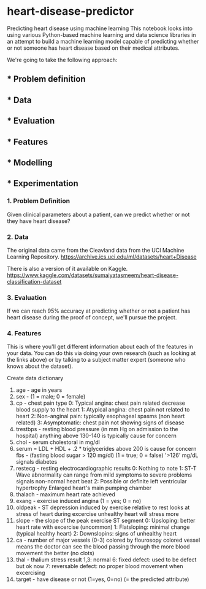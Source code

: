 # heart-disease-predictor
Predicting heart disease using machine learning
This notebook looks into using various Python-based machine learning and data science libraries in an attempt to build a machine learning model capable of predicting whether or not someone has heart disease based on their medical attributes.

We're going to take the following approach:

## * Problem definition
## * Data
## * Evaluation
## * Features
## * Modelling
## * Experimentation


### 1. Problem Definition
Given clinical parameters about a patient, can we predict whether or not they have heart disease?

### 2. Data
The original data came from the Cleavland data from the UCI Machine Learning Repository. https://archive.ics.uci.edu/ml/datasets/heart+Disease

There is also a version of it available on Kaggle. https://www.kaggle.com/datasets/sumaiyatasmeem/heart-disease-classification-dataset

### 3. Evaluation
If we can reach 95% accuracy at predicting whether or not a patient has heart disease during the proof of concept, we'll pursue the project.

### 4. Features
This is where you'll get different information about each of the features in your data. You can do this via doing your own research (such as looking at the links above) or by talking to a subject matter expert (someone who knows about the dataset).

Create data dictionary

1. age - age in years
2. sex - (1 = male; 0 = female)
3. cp - chest pain type
      0: Typical angina: chest pain related decrease blood supply to the heart
      1: Atypical angina: chest pain not related to heart
      2: Non-anginal pain: typically esophageal spasms (non heart related)
      3: Asymptomatic: chest pain not showing signs of disease
4. trestbps - resting blood pressure (in mm Hg on admission to the hospital) anything above 130-140 is typically cause for concern
5. chol - serum cholestoral in mg/dl
6. serum = LDL + HDL + .2 * triglycerides
          above 200 is cause for concern
          fbs - (fasting blood sugar > 120 mg/dl) (1 = true; 0 = false)
          '>126' mg/dL signals diabetes
7. restecg - resting electrocardiographic results
     0: Nothing to note
     1: ST-T Wave abnormality
      can range from mild symptoms to severe problems
      signals non-normal heart beat
     2: Possible or definite left ventricular hypertrophy
Enlarged heart's main pumping chamber
8. thalach - maximum heart rate achieved
9. exang - exercise induced angina (1 = yes; 0 = no)
10. oldpeak - ST depression induced by exercise relative to rest looks at stress of heart during excercise unhealthy heart will stress more
11. slope - the slope of the peak exercise ST segment
        0: Upsloping: better heart rate with excercise (uncommon)
        1: Flatsloping: minimal change (typical healthy heart)
        2: Downslopins: signs of unhealthy heart
12. ca - number of major vessels (0-3) colored by flourosopy
          colored vessel means the doctor can see the blood passing through
          the more blood movement the better (no clots)
13. thal - thalium stress result
            1,3: normal
            6: fixed defect: used to be defect but ok now
            7: reversable defect: no proper blood movement when excercising
14. target - have disease or not (1=yes, 0=no) (= the predicted attribute)
